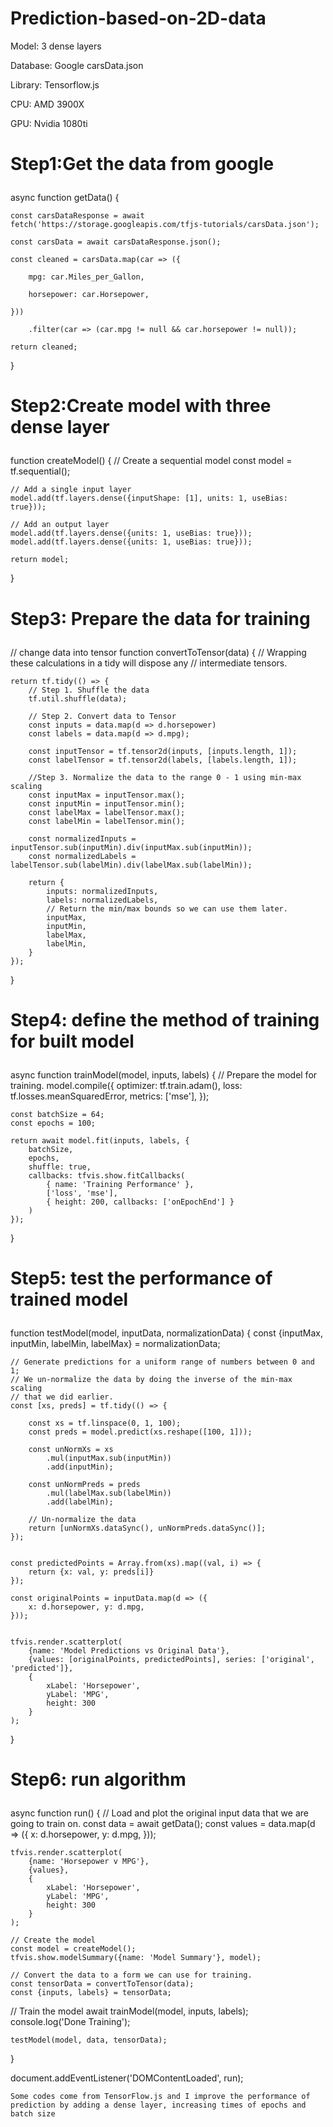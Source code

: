 # Prediction-based-on-2D-data

<p>Model: 3 dense layers</p>
    <p>Database: Google carsData.json</p>
    <p>Library: Tensorflow.js</p>
    <p>CPU: AMD 3900X</p>
    <p>GPU: Nvidia 1080ti</p>
    
#    <p>Step1:Get the data from google</p>
async function getData() {

    const carsDataResponse = await fetch('https://storage.googleapis.com/tfjs-tutorials/carsData.json');
    
    const carsData = await carsDataResponse.json();
    
    const cleaned = carsData.map(car => ({
    
        mpg: car.Miles_per_Gallon,
        
        horsepower: car.Horsepower,
        
    }))
    
        .filter(car => (car.mpg != null && car.horsepower != null));

    return cleaned;
    
}
#    <p>Step2:Create model with three dense layer</p>

function createModel() {
    // Create a sequential model
    const model = tf.sequential();

    // Add a single input layer
    model.add(tf.layers.dense({inputShape: [1], units: 1, useBias: true}));

    // Add an output layer
    model.add(tf.layers.dense({units: 1, useBias: true}));
    model.add(tf.layers.dense({units: 1, useBias: true}));

    return model;
}

#    <p>Step3: Prepare the data for training</p>


// change data into tensor
function convertToTensor(data) {
    // Wrapping these calculations in a tidy will dispose any
    // intermediate tensors.

    return tf.tidy(() => {
        // Step 1. Shuffle the data
        tf.util.shuffle(data);

        // Step 2. Convert data to Tensor
        const inputs = data.map(d => d.horsepower)
        const labels = data.map(d => d.mpg);

        const inputTensor = tf.tensor2d(inputs, [inputs.length, 1]);
        const labelTensor = tf.tensor2d(labels, [labels.length, 1]);

        //Step 3. Normalize the data to the range 0 - 1 using min-max scaling
        const inputMax = inputTensor.max();
        const inputMin = inputTensor.min();
        const labelMax = labelTensor.max();
        const labelMin = labelTensor.min();

        const normalizedInputs = inputTensor.sub(inputMin).div(inputMax.sub(inputMin));
        const normalizedLabels = labelTensor.sub(labelMin).div(labelMax.sub(labelMin));

        return {
            inputs: normalizedInputs,
            labels: normalizedLabels,
            // Return the min/max bounds so we can use them later.
            inputMax,
            inputMin,
            labelMax,
            labelMin,
        }
    });
}


#    <p>Step4: define the method of training for built model</p>


async function trainModel(model, inputs, labels) {
    // Prepare the model for training.
    model.compile({
        optimizer: tf.train.adam(),
        loss: tf.losses.meanSquaredError,
        metrics: ['mse'],
    });

    const batchSize = 64;
    const epochs = 100;

    return await model.fit(inputs, labels, {
        batchSize,
        epochs,
        shuffle: true,
        callbacks: tfvis.show.fitCallbacks(
            { name: 'Training Performance' },
            ['loss', 'mse'],
            { height: 200, callbacks: ['onEpochEnd'] }
        )
    });
}

#    <p>Step5: test the performance of trained model</p>


function testModel(model, inputData, normalizationData) {
    const {inputMax, inputMin, labelMin, labelMax} = normalizationData;

    // Generate predictions for a uniform range of numbers between 0 and 1;
    // We un-normalize the data by doing the inverse of the min-max scaling
    // that we did earlier.
    const [xs, preds] = tf.tidy(() => {

        const xs = tf.linspace(0, 1, 100);
        const preds = model.predict(xs.reshape([100, 1]));

        const unNormXs = xs
            .mul(inputMax.sub(inputMin))
            .add(inputMin);

        const unNormPreds = preds
            .mul(labelMax.sub(labelMin))
            .add(labelMin);

        // Un-normalize the data
        return [unNormXs.dataSync(), unNormPreds.dataSync()];
    });


    const predictedPoints = Array.from(xs).map((val, i) => {
        return {x: val, y: preds[i]}
    });

    const originalPoints = inputData.map(d => ({
        x: d.horsepower, y: d.mpg,
    }));


    tfvis.render.scatterplot(
        {name: 'Model Predictions vs Original Data'},
        {values: [originalPoints, predictedPoints], series: ['original', 'predicted']},
        {
            xLabel: 'Horsepower',
            yLabel: 'MPG',
            height: 300
        }
    );
}





#    <p>Step6: run algorithm</p>

async function run() {
    // Load and plot the original input data that we are going to train on.
    const data = await getData();
    const values = data.map(d => ({
        x: d.horsepower,
        y: d.mpg,
    }));

    tfvis.render.scatterplot(
        {name: 'Horsepower v MPG'},
        {values},
        {
            xLabel: 'Horsepower',
            yLabel: 'MPG',
            height: 300
        }
    );

    // Create the model
    const model = createModel();
    tfvis.show.modelSummary({name: 'Model Summary'}, model);

    // Convert the data to a form we can use for training.
    const tensorData = convertToTensor(data);
    const {inputs, labels} = tensorData;

// Train the model
    await trainModel(model, inputs, labels);
    console.log('Done Training');

    testModel(model, data, tensorData);
}

document.addEventListener('DOMContentLoaded', run);

    Some codes come from TensorFlow.js and I improve the performance of prediction by adding a dense layer, increasing times of epochs and batch size
